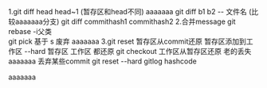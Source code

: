 1.git diff head head~1 (暂存区和head不同)
	aaaaaaa
  git diff b1 b2 -- 文件名 (比较aaaaaaa分支)
  git diff  commithash1 commithash2
2.合并message git rebase -i父类   
  git pick 基于 s 废弃
  aaaaaaa
3.git reset 暂存区从commit还原 暂存区添加到工作区 --hard 暂存区 工作区 都还原
  git checkout 工作区从暂存区还原 老的丢失
  aaaaaaa
  丢弃某些commit
  git reset --hard gitlog hashcode
  
aaaaaaa